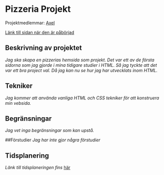 # Pizzeria Projekt
Projektmedlemmar: 
[Axel](https://github.com/ag222rv)

[Länk till sidan när den är påbörjad](http://tstjostudent.github.io/Projektet)

## Beskrivning av projektet
*Jag ska skapa en pizzerias hemsida som projekt. Det var ett av de första sidorna som jag gjorde i mina tidigare studier i HTML.*
*Så jag tyckte att det var ett bra project val. Då jag kan nu se hur jag har utvecklats inom HTML.*

## Tekniker
*Jag kommer att använda vanliga HTML och CSS tekniker för att konstruera min vebsida.*

## Begränsningar
*Jag vet inga begränsningar som kan upstå.*

##Förstudier
*Jag har inte gjor några förstudier*

## Tidsplanering
*Länk till tidsplaneringen fins* [här](https://docs.google.com/spreadsheet/ccc?key=0Aildh9njgKWqdHgxRzV4M3c3b2hWTnJPcHQ3ZVcxZEE&usp=sharing)
